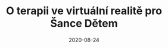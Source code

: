 ---
template: media-link
title:  O terapii ve virtuální realitě pro Šance Dětem
date: 2020-08-24
link: https://www.youtube.com/watch?v=rZXiaEF6Jx4
---